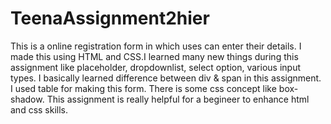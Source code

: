 # TeenaAssignment2hier

This is a online registration form in which uses can enter their details. I made this using HTML and CSS.I learned many new things during this assignment like placeholder, dropdownlist, select option, various input types.
I basically learned difference between div & span in this assignment. I used table for making this form. There is some css concept like box-shadow.
This assignment is really helpful for a begineer to enhance html and css skills.
